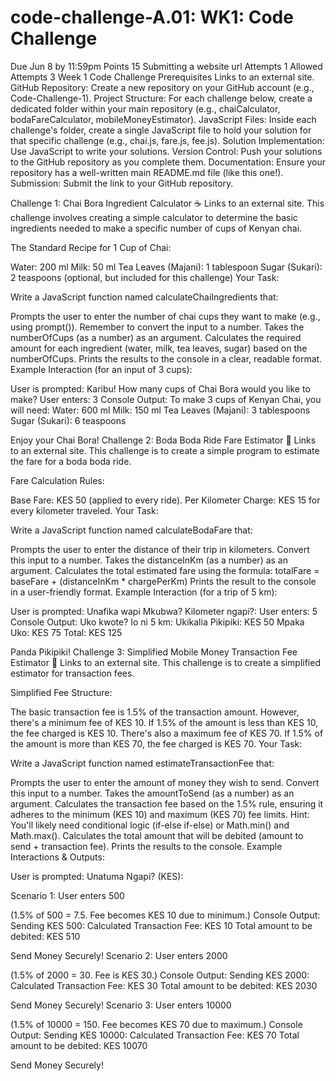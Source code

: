 # code-challenge-A.01: WK1: Code Challenge
Due Jun 8 by 11:59pm Points 15 Submitting a website url Attempts 1 Allowed Attempts 3
Week 1 Code Challenge
Prerequisites
Links to an external site.
GitHub Repository: Create a new repository on your GitHub account (e.g., Code-Challenge-1).
Project Structure: For each challenge below, create a dedicated folder within your main repository (e.g., chaiCalculator, bodaFareCalculator, mobileMoneyEstimator).
JavaScript Files: Inside each challenge's folder, create a single JavaScript file to hold your solution for that specific challenge (e.g., chai.js, fare.js, fee.js).
Solution Implementation: Use JavaScript to write your solutions.
Version Control: Push your solutions to the GitHub repository as you complete them.
Documentation: Ensure your repository has a well-written main README.md file (like this one!).
Submission: Submit the link to your GitHub repository.
 

Challenge 1: Chai Bora Ingredient Calculator ☕
Links to an external site.
This challenge involves creating a simple calculator to determine the basic ingredients needed to make a specific number of cups of Kenyan chai.

The Standard Recipe for 1 Cup of Chai:

Water: 200 ml
Milk: 50 ml
Tea Leaves (Majani): 1 tablespoon
Sugar (Sukari): 2 teaspoons (optional, but included for this challenge)
Your Task:

Write a JavaScript function named calculateChaiIngredients that:

Prompts the user to enter the number of chai cups they want to make (e.g., using prompt()). Remember to convert the input to a number.
Takes the numberOfCups (as a number) as an argument.
Calculates the required amount for each ingredient (water, milk, tea leaves, sugar) based on the numberOfCups.
Prints the results to the console in a clear, readable format.
Example Interaction (for an input of 3 cups):

User is prompted: Karibu! How many cups of Chai Bora would you like to make?
User enters: 3
Console Output:
To make 3 cups of Kenyan Chai, you will need:
Water: 600 ml
Milk: 150 ml
Tea Leaves (Majani): 3 tablespoons
Sugar (Sukari): 6 teaspoons

Enjoy your Chai Bora!
Challenge 2: Boda Boda Ride Fare Estimator 🛵
Links to an external site.
This challenge is to create a simple program to estimate the fare for a boda boda ride.

Fare Calculation Rules:

Base Fare: KES 50 (applied to every ride).
Per Kilometer Charge: KES 15 for every kilometer traveled.
Your Task:

Write a JavaScript function named calculateBodaFare that:

Prompts the user to enter the distance of their trip in kilometers. Convert this input to a number.
Takes the distanceInKm (as a number) as an argument.
Calculates the total estimated fare using the formula: totalFare = baseFare + (distanceInKm * chargePerKm)
Prints the result to the console in a user-friendly format.
Example Interaction (for a trip of 5 km):

User is prompted: Unafika wapi Mkubwa? Kilometer ngapi?:
User enters: 5
Console Output:
Uko kwote? Io ni 5 km:
Ukikalia Pikipiki: KES 50
Mpaka Uko: KES 75
Total: KES 125

Panda Pikipiki!
Challenge 3: Simplified Mobile Money Transaction Fee Estimator 📱
Links to an external site.
This challenge is to create a simplified estimator for transaction fees.

Simplified Fee Structure:

The basic transaction fee is 1.5% of the transaction amount.
However, there's a minimum fee of KES 10. If 1.5% of the amount is less than KES 10, the fee charged is KES 10.
There's also a maximum fee of KES 70. If 1.5% of the amount is more than KES 70, the fee charged is KES 70.
Your Task:

Write a JavaScript function named estimateTransactionFee that:

Prompts the user to enter the amount of money they wish to send. Convert this input to a number.
Takes the amountToSend (as a number) as an argument.
Calculates the transaction fee based on the 1.5% rule, ensuring it adheres to the minimum (KES 10) and maximum (KES 70) fee limits.
Hint: You'll likely need conditional logic (if-else if-else) or Math.min() and Math.max().
Calculates the total amount that will be debited (amount to send + transaction fee).
Prints the results to the console.
Example Interactions & Outputs:

User is prompted: Unatuma Ngapi? (KES):

Scenario 1: User enters 500

(1.5% of 500 = 7.5. Fee becomes KES 10 due to minimum.)
Console Output:
Sending KES 500:
Calculated Transaction Fee: KES 10
Total amount to be debited: KES 510

Send Money Securely!
Scenario 2: User enters 2000

(1.5% of 2000 = 30. Fee is KES 30.)
Console Output:
Sending KES 2000:
Calculated Transaction Fee: KES 30
Total amount to be debited: KES 2030

Send Money Securely!
Scenario 3: User enters 10000

(1.5% of 10000 = 150. Fee becomes KES 70 due to maximum.)
Console Output:
Sending KES 10000:
Calculated Transaction Fee: KES 70
Total amount to be debited: KES 10070

Send Money Securely!